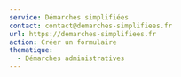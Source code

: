 ```yaml
---
service: Démarches simplifiées
contact: contact@demarches-simplifiees.fr
url: https://demarches-simplifiees.fr
action: Créer un formulaire
thematique:
  - Démarches administratives
---
```

